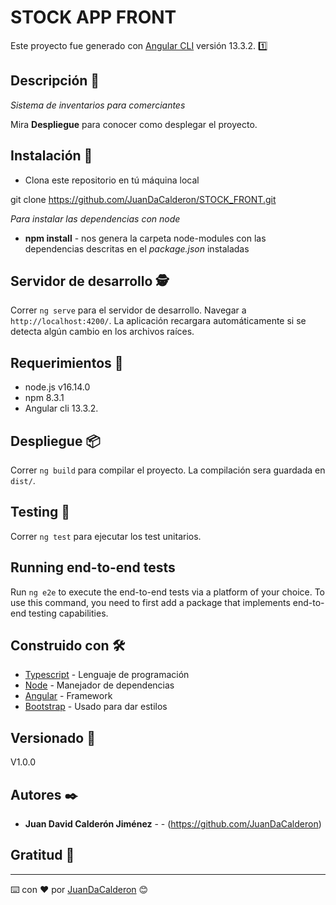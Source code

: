 # STOCK APP FRONT

Este proyecto fue generado con [Angular CLI](https://github.com/angular/angular-cli) versión 13.3.2. 1️⃣

## Descripción 🚀

_Sistema de inventarios para comerciantes_

Mira **Despliegue** para conocer como desplegar el proyecto.

## Instalación 🔑

* Clona este repositorio en tú máquina local

git clone https://github.com/JuanDaCalderon/STOCK_FRONT.git

_Para instalar las dependencias con node_

* **npm install** - nos genera la carpeta node-modules con las dependencias descritas en el *package.json* instaladas

## Servidor de desarrollo 🕵️

Correr `ng serve` para el servidor de desarrollo. Navegar a `http://localhost:4200/`. La aplicación recargara automáticamente si se detecta algún cambio en los archivos raíces.

## Requerimientos 🚀

- node.js v16.14.0
- npm 8.3.1
- Angular cli 13.3.2.

## Despliegue 📦

Correr `ng build` para compilar el proyecto. La compilación sera guardada en `dist/`.

## Testing 🧪

Correr `ng test` para ejecutar los test unitarios.

## Running end-to-end tests

Run `ng e2e` to execute the end-to-end tests via a platform of your choice. To use this command, you need to first add a package that implements end-to-end testing capabilities.

## Construido con 🛠️

* [Typescript](https://www.typescriptlang.org/) - Lenguaje de programación
* [Node](https://nodejs.org/es/) - Manejador de dependencias
* [Angular](https://angular.io/) - Framework
* [Bootstrap](https://getbootstrap.com/) - Usado para dar estilos

## Versionado 📌

V1.0.0

## Autores ✒️

* **Juan David Calderón Jiménez** - - (https://github.com/JuanDaCalderon)

## Gratitud 🎁
---
⌨️ con ❤️ por [JuanDaCalderon](https://github.com/JuanDaCalderon) 😊
